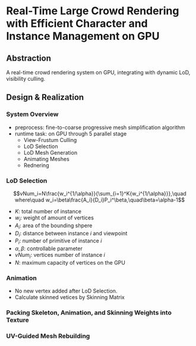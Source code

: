 # Real-Time Large Crowd Rendering with Efficient Character and Instance Management on GPU  

## Abstraction  
A real-time crowd rendering system on GPU, integrating with dynamic LoD, visibility culling.

## Design & Realization  
### System Overview  
- preprocess: fine-to-coarse progressive mesh simplification algorithm  
- runtime task: on GPU through 5 parallel stage  
    - View-Frustum Culling  
    - LoD Selection  
    - LoD Mesh Generation  
    - Animating Meshes  
    - Rednering  

### LoD Selection  
$$vNum_i=N\frac{w_i^{1/\alpha}}{\sum_{i=1}^K{w_i^{1/\alpha}}},\quad where\quad w_i=\beta\frac{A_i}{D_i}P_i^\beta,\quad\beta=\alpha-1$$
- $K$: total number of instance  
- $w_i$: weight of amount of vertices  
- $A_i$: area of the bounding shpere
- $D_i$: distance between instance $i$ and viewpoint  
- $P_i$: number of primitive of instance $i$  
- $\alpha,\beta$: controllable parameter
- $vNum_i$: vertices number of instance $i$  
- $N$: maximum capacity of vertices on the GPU  

### Animation  
- No new vertex added after LoD Selection.
- Calculate skinned vetices by Skinning Matrix  

### Packing Skeleton, Animation, and Skinning Weights into Texture  

### UV-Guided Mesh Rebuilding  



